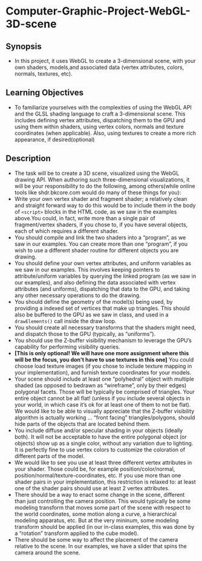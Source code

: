 # Computer-Graphic-Project-WebGL-3D-scene
## Synopsis
* In this project, it uses WebGL to create a 3-dimensional scene, with your own shaders, models,and associated data (vertex attributes, colors, normals, textures, etc).
## Learning Objectives
* To familiarize yourselves with the complexities of using the WebGL API and the GLSL shading language to craft a 3-dimensional scene. This includes defining vertex attributes, dispatching them to the GPU and using them within shaders, using vertex colors, normals and texture coordinates (when applicable). Also, using textures to create a more rich appearance, if desired(optional)
## Description
* The task will be to create a 3D scene, visualized using the WebGL drawing API. When authoring such three-dimensional visualizations, it will be your responsibility to do the following, among others(while online tools like shdr.bkcore.com would do many of these things for you):
* Write your own vertex shader and fragment shader; a relatively clean and straight forward way to do this would be to include them in the body of `<script>` blocks in the HTML code, as we saw in the examples above.You could, in fact, write more than a single pair of fragment/vertex shaders, if you chose to, if you have several objects, each of which requires a different shader.
* You should compile and link the two shaders into a “program”, as we saw in our examples. You can create more than one “program”, if you wish to use a different shader routine for different objects you are drawing.
* You should define your own vertex attributes, and uniform variables as we saw in our examples. This involves keeping pointers to attribute/uniform variables by querying the linked program (as we saw in our examples), and also defining the data associated with vertex attributes (and uniforms), dispatching that data to the GPU, and taking any other necessary operations to do the drawing.
* You should define the geometry of the model(s) being used, by providing a indexed set of vertices  that make up triangles. This should also be buffered to the GPU as we saw in class, and used in a `drawElements()` call inside the draw loop.
* You should create all necessary transforms that the shaders might need, and dispatch those to the GPU (typically, as “uniforms”).
* You should use the Z-buffer visibility mechanism to leverage the GPU’s capability for performing visibility queries.
* **[This is only optional! We will have one more assignment where this will be the focus, you don't have to use textures in this one]** You could choose load texture images (if you chose to include texture mapping in your implementation), and furnish texture coordinates for your models.
* Your scene should include at least one “polyhedral” object with multiple shaded (as opposed to bedrawn as “wireframe”, only by their edges) polygonal facets. Those will be typically be comprised of triangles. Your entire object cannot be all flat! (unless if you include several objects in your world, in which case it’s ok for at least one of them to not be flat). We would like to be able to visually appreciate that the Z-buffer visibility algorithm is actually working ... “front facing” triangles/polygons, should hide parts of the objects that are located behind them.
* You include diffuse and/or specular shading in your objects (ideally both). It will not be acceptable to have the entire polygonal object (or objects) show up as a single color, without any variation due to lighting. It is perfectly fine to use vertex colors to customize the coloration of different parts of the model.
* We would like to see you use at least three different vertex attributes in your shader. Those could be, for example position/color/normal, position/normal/texture-coordinates, etc. If you use more than one shader pairs in your implementation, this restriction is relaxed to: at least one of the shader pairs should use at least 2 vertex attributes.
* There should be a way to enact some change in the scene, different than just controlling the camera position. This would typically be some modeling transform that moves some part of the scene with respect to the world coordinates, some motion along a curve, a hierarchical modeling apparatus, etc. But at the very mininum, some modeling transform should be applied (in our in-class examples, this was done by a “rotation” transform applied to the cube model).
* There should be some way to affect the placement of the camera relative to the scene. In our examples, we have a slider that spins the camera around the scene.